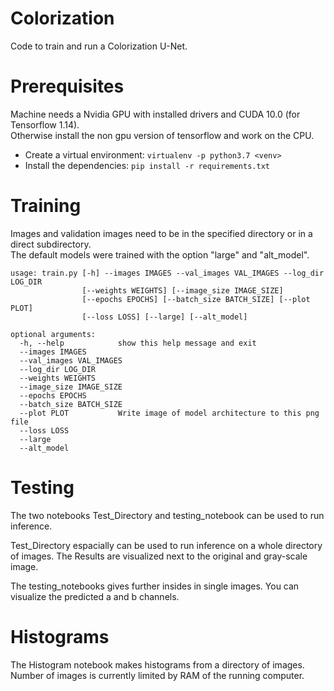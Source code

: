 # Colorization

Code to train and run a Colorization U-Net.

# Prerequisites

Machine needs a Nvidia GPU with installed drivers and CUDA 10.0 (for Tensorflow 1.14).  
Otherwise install the non gpu version of tensorflow and work on the CPU.

- Create a virtual environment: `virtualenv -p python3.7 <venv>` 
- Install the dependencies: `pip install -r requirements.txt`

# Training

Images and validation images need to be in the specified directory or in a direct subdirectory.  
The default models were trained with the option "large" and "alt_model".

```
usage: train.py [-h] --images IMAGES --val_images VAL_IMAGES --log_dir LOG_DIR
                [--weights WEIGHTS] [--image_size IMAGE_SIZE]
                [--epochs EPOCHS] [--batch_size BATCH_SIZE] [--plot PLOT]
                [--loss LOSS] [--large] [--alt_model]

optional arguments:
  -h, --help            show this help message and exit
  --images IMAGES
  --val_images VAL_IMAGES
  --log_dir LOG_DIR
  --weights WEIGHTS
  --image_size IMAGE_SIZE
  --epochs EPOCHS
  --batch_size BATCH_SIZE
  --plot PLOT           Write image of model architecture to this png file
  --loss LOSS
  --large
  --alt_model
```

# Testing

The two notebooks Test_Directory and testing_notebook can be used to run inference.

Test_Directory espacially can be used to run inference on a whole directory of images. 
The Results are visualized next to the original and gray-scale image.

The testing_notebooks gives further insides in single images. You can visualize the predicted
a and b channels.

# Histograms

The Histogram notebook makes histograms from a directory of images. Number of images is currently 
limited by RAM of the running computer.
